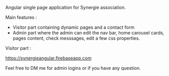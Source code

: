 Angular single page application for Synergie association.

Main features : 
- Visitor part containing dynamic pages and a  contact form
- Admin part where the admin can edit the nav bar, home carousel cards, pages content, check messsages, edit a few css properties.

Visitor part : 

https://synergieangular.firebaseapp.com


Feel free to DM me for admin logins or if you have any question.
